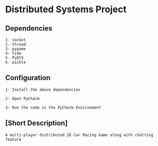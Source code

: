 # Distributed Systems Project

## Dependencies
```
1- socket
2- thread
3- pygame
4- time
5- PyQt5
6- pickle

```

## Configuration
```
1- Install the above dependencies

2- Open PyCharm

3- Run the code in the PyCharm Environment

```

## [Short Description]
```
A multi-player distributed 2D Car Racing Game along with chatting feature
```
